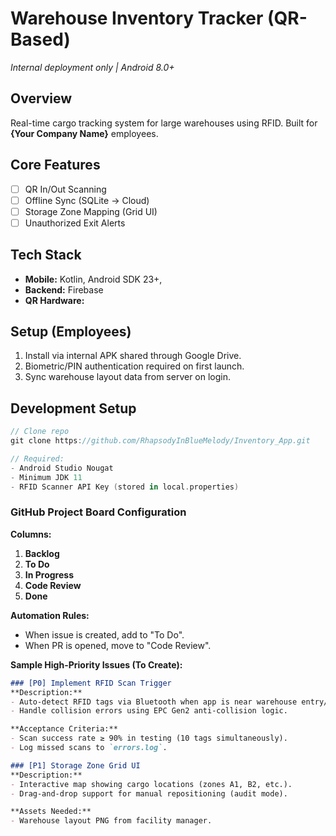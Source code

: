 # Warehouse Inventory Tracker (QR-Based)  
*Internal deployment only | Android 8.0+*  

## Overview  
Real-time cargo tracking system for large warehouses using RFID. Built for **{Your Company Name}** employees.  

## Core Features  
- [ ] QR In/Out Scanning  
- [ ] Offline Sync (SQLite → Cloud)  
- [ ] Storage Zone Mapping (Grid UI)  
- [ ] Unauthorized Exit Alerts  

## Tech Stack  
- **Mobile:** Kotlin, Android SDK 23+,
- **Backend:** Firebase
- **QR Hardware:**

## Setup (Employees)  
1. Install via internal APK shared through Google Drive.  
2. Biometric/PIN authentication required on first launch.  
3. Sync warehouse layout data from server on login.  

## Development Setup  
```kotlin  
// Clone repo  
git clone https://github.com/RhapsodyInBlueMelody/Inventory_App.git  

// Required:  
- Android Studio Nougat
- Minimum JDK 11  
- RFID Scanner API Key (stored in local.properties)
```

### **GitHub Project Board Configuration**  
**Columns:**  
1. **Backlog**  
2. **To Do**  
3. **In Progress**  
4. **Code Review**  
5. **Done**  

**Automation Rules:**  
- When issue is created, add to "To Do".  
- When PR is opened, move to "Code Review".  

**Sample High-Priority Issues (To Create):**  
```markdown  
### [P0] Implement RFID Scan Trigger  
**Description:**  
- Auto-detect RFID tags via Bluetooth when app is near warehouse entry/exit zones.  
- Handle collision errors using EPC Gen2 anti-collision logic.  

**Acceptance Criteria:**  
- Scan success rate ≥ 90% in testing (10 tags simultaneously).  
- Log missed scans to `errors.log`.  

### [P1] Storage Zone Grid UI  
**Description:**  
- Interactive map showing cargo locations (zones A1, B2, etc.).  
- Drag-and-drop support for manual repositioning (audit mode).  

**Assets Needed:**  
- Warehouse layout PNG from facility manager.  
